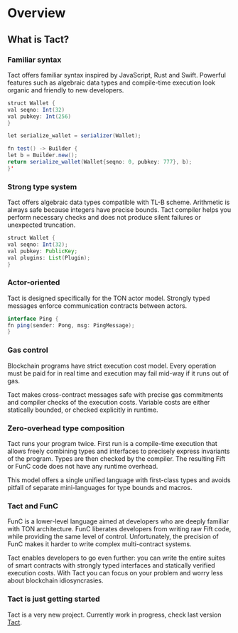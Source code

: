 # Overview

## What is Tact?
### Familiar syntax
Tact offers familiar syntax inspired by JavaScript, Rust and Swift. Powerful features such as algebraic data types and compile-time execution look organic and friendly to new developers.


```java
struct Wallet {
val seqno: Int(32)
val pubkey: Int(256)
}

let serialize_wallet = serializer(Wallet);

fn test() -> Builder {
let b = Builder.new();
return serialize_wallet(Wallet{seqno: 0, pubkey: 777}, b);
}'
```


### Strong type system
Tact offers algebraic data types compatible with TL-B scheme. Arithmetic is always safe because integers have precise bounds. Tact compiler helps you perform necessary checks and does not produce silent failures or unexpected truncation.

```java
struct Wallet {
val seqno: Int(32);
val pubkey: PublicKey;
val plugins: List(Plugin);
}
```

### Actor-oriented
Tact is designed specifically for the TON actor model. Strongly typed messages enforce communication contracts between actors.

```java
interface Ping {
fn ping(sender: Pong, msg: PingMessage);
}
```

### Gas control
Blockchain programs have strict execution cost model. Every operation must be paid for in real time and execution may fail mid-way if it runs out of gas.

Tact makes cross-contract messages safe with precise gas commitments and compiler checks of the execution costs. Variable costs are either statically bounded, or checked explicitly in runtime.

### Zero-overhead type composition
Tact runs your program twice. First run is a compile-time execution that allows freely combining types and interfaces to precisely express invariants of the program. Types are then checked by the compiler. The resulting Fift or FunC code does not have any runtime overhead.

This model offers a single unified language with first-class types and avoids pitfall of separate mini-languages for type bounds and macros.

### Tact and FunC
FunC is a lower-level language aimed at developers who are deeply familiar with TON architecture. FunC liberates developers from writing raw Fift code, while providing the same level of control. Unfortunately, the precision of FunC makes it harder to write complex multi-contract systems.

Tact enables developers to go even further: you can write the entire suites of smart contracts with strongly typed interfaces and statically verified execution costs. With Tact you can focus on your problem and worry less about blockchain idiosyncrasies.

### Tact is just getting started
Tact is a very new project. Currently work in progress, check last version [Tact](https://github.com/ton-community/tact).